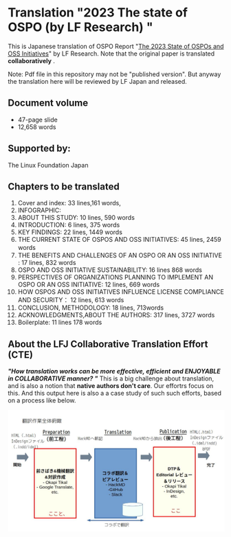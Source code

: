 # Translation "2023 The state of OSPO (by LF Research) "

This is Japanese translation of OSPO Report "[The 2023 State of OSPOs and OSS Initiatives](https://www.linuxfoundation.org/research/ospo-2023)" by LF Research. Note that the original paper is translated **collaboratively** . 

Note:  Pdf file in this repository may not be "published version". But anyway the translation here will be reviewed by LF Japan and released.

## Document volume
- 47-page slide
- 12,658 words 

## Supported by:
The Linux Foundation Japan

## Chapters to be translated 
1. Cover and index: 33 lines,161 words,
2. INFOGRAPHIC:   
3. ABOUT THIS STUDY: 10 lines, 590 words
4. INTRODUCTION: 6 lines, 375 words
5. KEY FINDINGS: 22 lines, 1449 words
6. THE CURRENT STATE OF OSPOS AND OSS INITIATIVES: 45 lines, 2459 words　
7. THE BENEFITS AND CHALLENGES OF AN OSPO OR AN OSS INITIATIVE : 17 lines, 832 words
8. OSPO AND OSS INITIATIVE SUSTAINABILITY: 16 lines 868 words
9. PERSPECTIVES OF ORGANIZATIONS PLANNING TO IMPLEMENT AN OSPO OR AN OSS INITIATIVE: 12 lines, 669 words
10. HOW OSPOS AND OSS INITIATIVES INFLUENCE LICENSE COMPLIANCE AND SECURITY： 12 lines, 613 words
11. CONCLUSION, METHODOLOGY: 18 lines, 713words
12. ACKNOWLEDGMENTS,ABOUT THE AUTHORS: 317 lines, 3727 words 
13. Boilerplate: 11 lines 178 words

## About the LFJ Collaborative Translation Effort (CTE) 

***"How translation works can be more effective, efficient and ENJOYABLE in COLLABORATIVE manner? "***
This is a big challenge about translation, and is also a notion that **native authors don't care**. Our effortrs focus on this. And this output here is also a a case study of such such efforts, based on a process like below. 

![CTE trial](./images/translation_process.jpeg)




